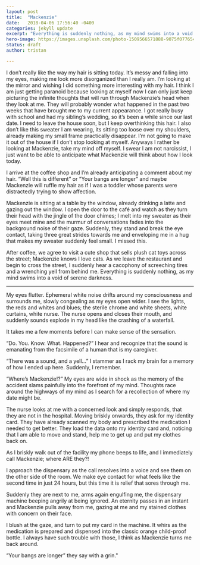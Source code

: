 ```yaml
---
layout: post
title:  "Mackenzie"
date:   2018-04-06 17:56:40 -0400
categories: jekyll update
excerpt: "Everything is suddenly nothing, as my mind swims into a void of serene darkness."
hero-image: https://images.unsplash.com/photo-1509566571888-9075f0776547?ixlib=rb-0.3.5&q=80&fm=jpg&crop=entropy&cs=tinysrgb&w=1080&fit=max&ixid=eyJhcHBfaWQiOjExNzczfQ&s=80c187314bc953882b14e0a51d1c9850
status: draft
author: tristan

---
```


I don’t really like the way my hair is sitting today. It’s messy and falling
into my eyes, making me look more disorganized than I really am. I’m looking at
the mirror and wishing I did something more interesting with my hair. I think I
am just getting paranoid because looking at myself now I can only just keep
picturing the infinite thoughts that will run through Mackenzie’s head when they
look at me. They will probably wonder what happened in the past two weeks that
have brought me to my current appearance. I got really busy with school and had
my sibling’s wedding, so it’s been a while since our last date. I need to leave
the house soon, but I keep overthinking this hair. I also don’t like this
sweater I am wearing, its sitting too loose over my shoulders, already making my
small frame practically disappear. I’m not going to make it out of the house if
I don’t stop looking at myself. Anyways I rather be looking at Mackenzie, take
my mind off myself. I swear I am not narcissist, I just want to be able to
anticipate what Mackenzie will think about how I look today.

I arrive at the coffee shop and I’m already anticipating a comment about my
hair. “Well this is different” or “Your bangs are longer” and maybe Mackenzie
will ruffle my hair as if I was a toddler whose parents were distractedly trying
to show affection.

Mackenzie is sitting at a table by the window, already drinking a latte and
gazing out the window. I open the door to the café and watch as they turn their
head with the jingle of the door chimes; I melt into my sweater as their eyes
meet mine and the murmur of conversations fades into the background noise of
their gaze. Suddenly, they stand and break the eye contact, taking three great
strides towards me and enveloping me in a hug that makes my sweater suddenly
feel small. I missed this.

After coffee, we agree to visit a cute shop that sells plush cat toys across the
street; Mackenzie knows I love cats. As we leave the restaurant and begin to
cross the street, I suddenly hear a cacophony of screeching tires and a
wrenching yell from behind me. Everything is suddenly nothing, as my mind swims
into a void of serene darkness.

--------------------------------------------------------------------------------

My eyes flutter. Ephemeral white noise drifts around my consciousness and
surrounds me, slowly congealing as my eyes open wider. I see the lights, the
reds and whites and blues; the sterile chrome and white sheets, white curtains,
white nurse. The nurse opens and closes their mouth, and suddenly sounds explode
in my head like the crashing of a waterfall.

It takes me a few moments before I can make sense of the sensation.

“Do. You. Know. What. Happened?” I hear and recognize that the sound is
emanating from the facsimile of a human that is my caregiver.

“There was a sound, and a yell…” I stammer as I rack my brain for a memory of
how I ended up here. Suddenly, I remember.

“Where’s Mackenzie!?” My eyes are wide in shock as the memory of the accident
slams painfully into the forefront of my mind. Thoughts race around the highways
of my mind as I search for a recollection of where my date might be.

The nurse looks at me with a concerned look and simply responds, that they are
not in the hospital. Moving briskly onwards, they ask for my identity card. They
have already scanned my body and prescribed the medication I needed to get
better. They load the data onto my identity card and, noticing that I am able to
move and stand, help me to get up and put my clothes back on.

As I briskly walk out of the facility my phone beeps to life, and I immediately
call Mackenzie; where ARE  they?!

I approach the dispensary as the call resolves into a voice and see them on the
other side of the room. We make eye contact for what feels like the second time
in just 24 hours, but this time it is relief that sores through me.

Suddenly they are next to me, arms again engulfing me, the dispensary machine
beeping angrily at being ignored. An eternity passes in an instant and Mackenzie
pulls away from me, gazing at me and my stained clothes with concern on their
face.

I blush at the gaze, and turn to put my card in the machine. It whirs as the
medication is prepared and dispensed into the classic orange child-proof bottle.
I always have such trouble with those, I think as Mackenzie turns me back
around.

“Your bangs are longer” they say with a grin."
